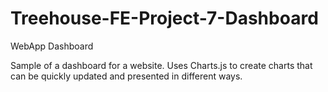 # Treehouse-FE-Project-7-Dashboard
WebApp Dashboard

Sample of a dashboard for a website. Uses Charts.js to create charts that can be quickly updated and presented in different ways.
